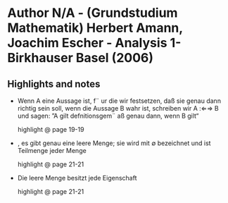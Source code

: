 # Author N/A - (Grundstudium Mathematik) Herbert Amann, Joachim Escher - Analysis 1-Birkhauser Basel (2006)

## Highlights and notes

- Wenn A eine Aussage ist, f¨ ur die wir festsetzen, daß sie genau dann richtig sein soll, wenn die Aussage B wahr ist, schreiben wir A :⇐⇒ B und sagen: ”A gilt defnitionsgem¨ aß genau dann, wenn B gilt“

  highlight @ page 19-19

- , es gibt genau eine leere Menge; sie wird mit ∅ bezeichnet und ist Teilmenge jeder Menge

  highlight @ page 21-21

- Die leere Menge besitzt jede Eigenschaft

  highlight @ page 21-21

